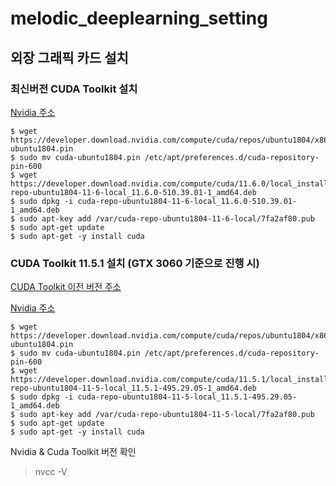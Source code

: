# melodic_deeplearning_setting

## 외장 그래픽 카드 설치

### 최신버전 CUDA Toolkit 설치

[Nvidia 주소](https://developer.nvidia.com/cuda-downloads?target_os=Linux&target_arch=x86_64&Distribution=Ubuntu&target_version=18.04&target_type=deb_local)

```
$ wget https://developer.download.nvidia.com/compute/cuda/repos/ubuntu1804/x86_64/cuda-ubuntu1804.pin
$ sudo mv cuda-ubuntu1804.pin /etc/apt/preferences.d/cuda-repository-pin-600
$ wget https://developer.download.nvidia.com/compute/cuda/11.6.0/local_installers/cuda-repo-ubuntu1804-11-6-local_11.6.0-510.39.01-1_amd64.deb
$ sudo dpkg -i cuda-repo-ubuntu1804-11-6-local_11.6.0-510.39.01-1_amd64.deb
$ sudo apt-key add /var/cuda-repo-ubuntu1804-11-6-local/7fa2af80.pub
$ sudo apt-get update
$ sudo apt-get -y install cuda
```

### CUDA Toolkit 11.5.1 설치 (GTX 3060 기준으로 진행 시)
[CUDA Toolkit 이전 버전 주소](https://developer.nvidia.com/cuda-toolkit-archive)

[Nvidia 주소](https://developer.nvidia.com/cuda-11-5-1-download-archive?target_os=Linux&target_arch=x86_64&Distribution=Ubuntu&target_version=18.04&target_type=deb_local)

```
$ wget https://developer.download.nvidia.com/compute/cuda/repos/ubuntu1804/x86_64/cuda-ubuntu1804.pin
$ sudo mv cuda-ubuntu1804.pin /etc/apt/preferences.d/cuda-repository-pin-600
$ wget https://developer.download.nvidia.com/compute/cuda/11.5.1/local_installers/cuda-repo-ubuntu1804-11-5-local_11.5.1-495.29.05-1_amd64.deb
$ sudo dpkg -i cuda-repo-ubuntu1804-11-5-local_11.5.1-495.29.05-1_amd64.deb
$ sudo apt-key add /var/cuda-repo-ubuntu1804-11-5-local/7fa2af80.pub
$ sudo apt-get update
$ sudo apt-get -y install cuda
```
Nvidia & Cuda Toolkit 버전 확인
> nvcc -V


